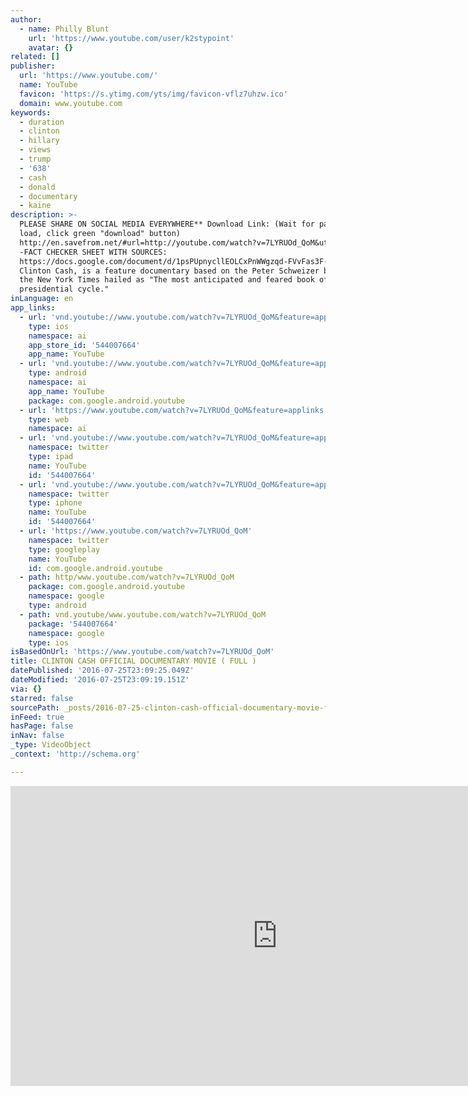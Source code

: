 ```yaml
---
author:
  - name: Philly Blunt
    url: 'https://www.youtube.com/user/k2stypoint'
    avatar: {}
related: []
publisher:
  url: 'https://www.youtube.com/'
  name: YouTube
  favicon: 'https://s.ytimg.com/yts/img/favicon-vflz7uhzw.ico'
  domain: www.youtube.com
keywords:
  - duration
  - clinton
  - hillary
  - views
  - trump
  - '638'
  - cash
  - donald
  - documentary
  - kaine
description: >-
  PLEASE SHARE ON SOCIAL MEDIA EVERYWHERE** Download Link: (Wait for page to
  load, click green "download" button)
  http://en.savefrom.net/#url=http://youtube.com/watch?v=7LYRUOd_QoM&utm_source=youtube.com&utm_medium=short_domains&utm_campaign=www.ssyoutube.com
  -FACT CHECKER SHEET WITH SOURCES:
  https://docs.google.com/document/d/1psPUpnycllEOLCxPnWWgzqd-FVvFas3F-i5UPO6uZq8/edit?usp=sharing
  Clinton Cash, is a feature documentary based on the Peter Schweizer book that
  the New York Times hailed as "The most anticipated and feared book of a
  presidential cycle."
inLanguage: en
app_links:
  - url: 'vnd.youtube://www.youtube.com/watch?v=7LYRUOd_QoM&feature=applinks'
    type: ios
    namespace: ai
    app_store_id: '544007664'
    app_name: YouTube
  - url: 'vnd.youtube://www.youtube.com/watch?v=7LYRUOd_QoM&feature=applinks'
    type: android
    namespace: ai
    app_name: YouTube
    package: com.google.android.youtube
  - url: 'https://www.youtube.com/watch?v=7LYRUOd_QoM&feature=applinks'
    type: web
    namespace: ai
  - url: 'vnd.youtube://www.youtube.com/watch?v=7LYRUOd_QoM&feature=applinks'
    namespace: twitter
    type: ipad
    name: YouTube
    id: '544007664'
  - url: 'vnd.youtube://www.youtube.com/watch?v=7LYRUOd_QoM&feature=applinks'
    namespace: twitter
    type: iphone
    name: YouTube
    id: '544007664'
  - url: 'https://www.youtube.com/watch?v=7LYRUOd_QoM'
    namespace: twitter
    type: googleplay
    name: YouTube
    id: com.google.android.youtube
  - path: http/www.youtube.com/watch?v=7LYRUOd_QoM
    package: com.google.android.youtube
    namespace: google
    type: android
  - path: vnd.youtube/www.youtube.com/watch?v=7LYRUOd_QoM
    package: '544007664'
    namespace: google
    type: ios
isBasedOnUrl: 'https://www.youtube.com/watch?v=7LYRUOd_QoM'
title: CLINTON CASH OFFICIAL DOCUMENTARY MOVIE ( FULL )
datePublished: '2016-07-25T23:09:25.049Z'
dateModified: '2016-07-25T23:09:19.151Z'
via: {}
starred: false
sourcePath: _posts/2016-07-25-clinton-cash-official-documentary-movie-full.md
inFeed: true
hasPage: false
inNav: false
_type: VideoObject
_context: 'http://schema.org'

---
```

<iframe src="https://cdn.embedly.com/widgets/media.html?src=https%3A%2F%2Fwww.youtube.com%2Fembed%2F7LYRUOd_QoM%3Ffeature%3Doembed&amp;url=http%3A%2F%2Fwww.youtube.com%2Fwatch%3Fv%3D7LYRUOd_QoM&amp;image=https%3A%2F%2Fi.ytimg.com%2Fvi%2F7LYRUOd_QoM%2Fhqdefault.jpg&amp;key=b7d04c9b404c499eba89ee7072e1c4f7&amp;type=text%2Fhtml&amp;schema=youtube" width="854" height="480" scrolling="no" frameborder="0" allowfullscreen="" style=""></iframe>